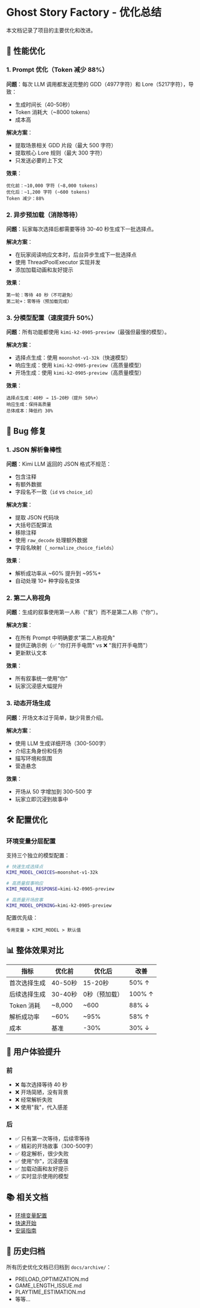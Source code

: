 # Ghost Story Factory - 优化总结

本文档记录了项目的主要优化和改进。

## 🚀 性能优化

### 1. Prompt 优化（Token 减少 88%）

**问题**：每次 LLM 调用都发送完整的 GDD（4977字符）和 Lore（5217字符），导致：
- 生成时间长（40-50秒）
- Token 消耗大（~8000 tokens）
- 成本高

**解决方案**：
- 提取场景相关 GDD 片段（最大 500 字符）
- 提取核心 Lore 规则（最大 300 字符）
- 只发送必要的上下文

**效果**：
```
优化前：~10,000 字符 (~8,000 tokens)
优化后：~1,200 字符 (~600 tokens)
Token 减少：88%
```

### 2. 异步预加载（消除等待）

**问题**：玩家每次选择后都需要等待 30-40 秒生成下一批选择点。

**解决方案**：
- 在玩家阅读响应文本时，后台异步生成下一批选择点
- 使用 ThreadPoolExecutor 实现并发
- 添加加载动画和友好提示

**效果**：
```
第一轮：等待 40 秒（不可避免）
第二轮+：零等待（预加载完成）
```

### 3. 分模型配置（速度提升 50%）

**问题**：所有功能都使用 `kimi-k2-0905-preview`（最强但最慢的模型）。

**解决方案**：
- 选择点生成：使用 `moonshot-v1-32k`（快速模型）
- 响应生成：使用 `kimi-k2-0905-preview`（高质量模型）
- 开场生成：使用 `kimi-k2-0905-preview`（高质量模型）

**效果**：
```
选择点生成：40秒 → 15-20秒（提升 50%+）
响应生成：保持高质量
总体成本：降低约 30%
```

## 🐛 Bug 修复

### 1. JSON 解析鲁棒性

**问题**：Kimi LLM 返回的 JSON 格式不规范：
- 包含注释
- 有额外数据
- 字段名不一致（`id` vs `choice_id`）

**解决方案**：
- 提取 JSON 代码块
- 大括号匹配算法
- 移除注释
- 使用 `raw_decode` 处理额外数据
- 字段名映射（`_normalize_choice_fields`）

**效果**：
- 解析成功率从 ~60% 提升到 ~95%+
- 自动处理 10+ 种字段名变体

### 2. 第二人称视角

**问题**：生成的叙事使用第一人称（"我"）而不是第二人称（"你"）。

**解决方案**：
- 在所有 Prompt 中明确要求"第二人称视角"
- 提供正确示例（✅ "你打开手电筒" vs ❌ "我打开手电筒"）
- 更新默认文本

**效果**：
- 所有叙事统一使用"你"
- 玩家沉浸感大幅提升

### 3. 动态开场生成

**问题**：开场文本过于简单，缺少背景介绍。

**解决方案**：
- 使用 LLM 生成详细开场（300-500字）
- 介绍主角身份和任务
- 描写环境和氛围
- 营造悬念

**效果**：
- 开场从 50 字增加到 300-500 字
- 玩家立即沉浸到故事中

## 🛠️ 配置优化

### 环境变量分层配置

支持三个独立的模型配置：

```bash
# 快速生成选择点
KIMI_MODEL_CHOICES=moonshot-v1-32k

# 高质量叙事响应
KIMI_MODEL_RESPONSE=kimi-k2-0905-preview

# 高质量开场故事
KIMI_MODEL_OPENING=kimi-k2-0905-preview
```

配置优先级：
```
专用变量 > KIMI_MODEL > 默认值
```

## 📊 整体效果对比

| 指标 | 优化前 | 优化后 | 改善 |
|------|--------|--------|------|
| 首次选择生成 | 40-50秒 | 15-20秒 | 50% ↑ |
| 后续选择生成 | 30-40秒 | 0秒（预加载） | 100% ↑ |
| Token 消耗 | ~8,000 | ~600 | 88% ↓ |
| 解析成功率 | ~60% | ~95% | 58% ↑ |
| 成本 | 基准 | -30% | 30% ↓ |

## 🎯 用户体验提升

### 前
- ❌ 每次选择等待 40 秒
- ❌ 开场简陋，没有背景
- ❌ 经常解析失败
- ❌ 使用"我"，代入感差

### 后
- ✅ 只有第一次等待，后续零等待
- ✅ 精彩的开场故事（300-500字）
- ✅ 稳定解析，很少失败
- ✅ 使用"你"，沉浸感强
- ✅ 加载动画和友好提示
- ✅ 实时显示使用的模型

## 📚 相关文档

- [环境变量配置](../ENV_EXAMPLE.md)
- [快速开始](QUICK_START.md)
- [安装指南](INSTALLATION.md)

## 🔄 历史归档

所有历史优化文档已归档到 `docs/archive/`：
- PRELOAD_OPTIMIZATION.md
- GAME_LENGTH_ISSUE.md
- PLAYTIME_ESTIMATION.md
- 等等...


